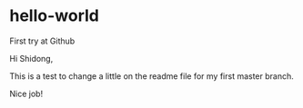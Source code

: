 # hello-world
First try at Github

Hi Shidong,

This is a test to change a little on the readme file for my first master branch.

Nice job!

